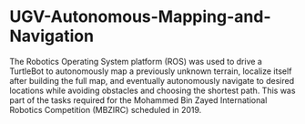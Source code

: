# UGV-Autonomous-Mapping-and-Navigation

The Robotics Operating System platform (ROS) was used to drive a TurtleBot to autonomously map a previously unknown terrain, localize itself after building the full map, and eventually autonomously navigate to desired locations while avoiding obstacles and choosing the shortest path. This was part of the tasks required for the Mohammed Bin Zayed International Robotics Competition (MBZIRC) scheduled in 2019.
